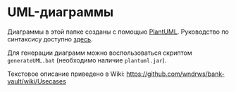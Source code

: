 # UML-диаграммы

Диаграммы в этой папке созданы с помощью [PlantUML](http://plantuml.com/starting). Руководство по синтаксису доступно [здесь](http://plantuml.com/PlantUML_Language_Reference_Guide.pdf).

Для генерации диаграмм можно воспользоваться скриптом `generateUML.bat` (необходимо наличие `plantuml.jar`).

Текстовое описание приведено в Wiki: https://github.com/wndrws/bank-vault/wiki/Usecases
